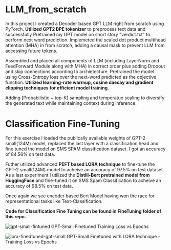 # LLM_from_scratch

In this project I created a Decoder based GPT LLM right from scratch using PyTorch. **Utilized GPT2 BPE tokenizer** to preprocess text data and successfully Pretrained my GPT model on short story "verdict.txt" to perform next word prediction. Implemeted the scaled dot product multihead attention (MHA) in from scratch, adding a causal mask to prevent LLM from accessing future tokens. 

Assembled and placed all components of LLM (including LayerNorm and FeedForward Module along with MHA) in correct order plus adding Dropout and skip connections according to archietecture. Pretrained the model using Cross-Entropy loss over the next-word predicted as the objective function. **Utilized learning-rate warmup, cosine daecay and gradient clipping techniques for efficient model training**.

Adding [Probabilistic + top-K] sampling and temperatue scaling to diversify the generated text while maintaining context during inference.

# Classification Fine-Tuning
For this exercise I loaded the publically available weights of GPT-2 small(124M) model, replaced the last layer with a classification head and fine tuned the model on SMS SPAM classification dataset. I got an accuracy of 84.56% on test data.

Futher utilized advanced **PEFT based LORA technique** to fine-tune the GPT-2 small(124M) model to acheive an accuracy of 97.5% on test dataset. As a last experiment I utilized the **Distill-Bert pretrained model from HuggingFace** and fine-tuned it on SMS Spam Classification to acheive an accuracy of 98.5% on test data. 

Once again we see encoder based Bert Model having won the race for representational tasks like Text-Classification.  

**Code for Classification Fine Tuning can be found in FineTuning folder of this repo.**

![gpt-small-fintuned](https://github.com/user-attachments/assets/cb80278e-fb74-4e28-954b-dfd579e7fe63)    GPT-Small Finetuned Training Loss vs Epochs

![lora-finedtuned-gpt-small](https://github.com/user-attachments/assets/c78eb075-d13e-4864-ab6d-3ecd1592dce2)  GPT-Small Finetuned with LORA technique - Training Loss vs Epochs
